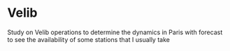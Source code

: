 # Velib
Study on Velib operations to determine the dynamics in Paris with forecast to see the availability of some stations that I usually take
